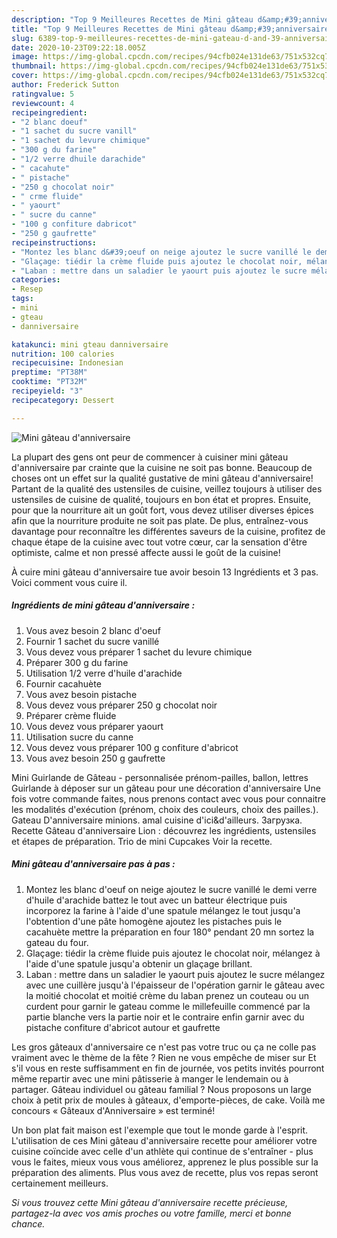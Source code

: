 ```yaml
---
description: "Top 9 Meilleures Recettes de Mini gâteau d&amp;#39;anniversaire"
title: "Top 9 Meilleures Recettes de Mini gâteau d&amp;#39;anniversaire"
slug: 6389-top-9-meilleures-recettes-de-mini-gateau-d-and-39-anniversaire
date: 2020-10-23T09:22:18.005Z
image: https://img-global.cpcdn.com/recipes/94cfb024e131de63/751x532cq70/mini-gateau-danniversaire-photo-principale-de-la-recette.jpg
thumbnail: https://img-global.cpcdn.com/recipes/94cfb024e131de63/751x532cq70/mini-gateau-danniversaire-photo-principale-de-la-recette.jpg
cover: https://img-global.cpcdn.com/recipes/94cfb024e131de63/751x532cq70/mini-gateau-danniversaire-photo-principale-de-la-recette.jpg
author: Frederick Sutton
ratingvalue: 5
reviewcount: 4
recipeingredient:
- "2 blanc doeuf"
- "1 sachet du sucre vanill"
- "1 sachet du levure chimique"
- "300 g du farine"
- "1/2 verre dhuile darachide"
- " cacahute"
- " pistache"
- "250 g chocolat noir"
- " crme fluide"
- " yaourt"
- " sucre du canne"
- "100 g confiture dabricot"
- "250 g gaufrette"
recipeinstructions:
- "Montez les blanc d&#39;oeuf on neige ajoutez le sucre vanillé le demi verre d&#39;huile d&#39;arachide battez le tout avec un batteur électrique puis incorporez la farine à l&#39;aide d&#39;une spatule mélangez le tout jusqu&#39;a l&#39;obtention d&#39;une pâte homogène ajoutez les pistaches puis le cacahuète mettre la préparation en four 180° pendant 20 mn sortez la gateau du four."
- "Glaçage: tiédir la crème fluide puis ajoutez le chocolat noir, mélangez à l&#39;aide d&#39;une spatule jusqu&#39;a obtenir un glaçage brillant."
- "Laban : mettre dans un saladier le yaourt puis ajoutez le sucre mélangez avec une cuillère jusqu&#39;à l&#39;épaisseur de l&#39;opération garnir le gâteau avec la moitié chocolat et moitié crème du laban prenez un couteau ou un curdent pour garnir le gateau comme le millefeuille commencé par la partie blanche vers la partie noir et le contraire enfin garnir avec du pistache confiture d&#39;abricot autour et gaufrette"
categories:
- Resep
tags:
- mini
- gteau
- danniversaire

katakunci: mini gteau danniversaire 
nutrition: 100 calories
recipecuisine: Indonesian
preptime: "PT38M"
cooktime: "PT32M"
recipeyield: "3"
recipecategory: Dessert

---
```



![Mini gâteau d&#39;anniversaire](https://img-global.cpcdn.com/recipes/94cfb024e131de63/751x532cq70/mini-gateau-danniversaire-photo-principale-de-la-recette.jpg)

La plupart des gens ont peur de commencer à cuisiner mini gâteau d&#39;anniversaire par crainte que la cuisine ne soit pas bonne. Beaucoup de choses ont un effet sur la qualité gustative de mini gâteau d&#39;anniversaire! Partant de la qualité des ustensiles de cuisine, veillez toujours à utiliser des ustensiles de cuisine de qualité, toujours en bon état et propres. Ensuite, pour que la nourriture ait un goût fort, vous devez utiliser diverses épices afin que la nourriture produite ne soit pas plate. De plus, entraînez-vous davantage pour reconnaître les différentes saveurs de la cuisine, profitez de chaque étape de la cuisine avec tout votre cœur, car la sensation d'être optimiste, calme et non pressé affecte aussi le goût de la cuisine!

<!--inarticleads1-->

À cuire mini gâteau d&#39;anniversaire tue avoir besoin 13 Ingrédients et 3 pas. Voici comment vous cuire il.

##### Ingrédients de mini gâteau d&#39;anniversaire :

1. Vous avez besoin 2 blanc d&#39;oeuf
1. Fournir 1 sachet du sucre vanillé
1. Vous devez vous préparer 1 sachet du levure chimique
1. Préparer 300 g du farine
1. Utilisation 1/2 verre d&#39;huile d&#39;arachide
1. Fournir  cacahuète
1. Vous avez besoin  pistache
1. Vous devez vous préparer 250 g chocolat noir
1. Préparer  crème fluide
1. Vous devez vous préparer  yaourt
1. Utilisation  sucre du canne
1. Vous devez vous préparer 100 g confiture d&#39;abricot
1. Vous avez besoin 250 g gaufrette


Mini Guirlande de Gâteau - personnalisée prénom-pailles, ballon, lettres Guirlande à déposer sur un gâteau pour une décoration d&#39;anniversaire Une fois votre commande faites, nous prenons contact avec vous pour connaitre les modalités d&#39;exécution (prénom, choix des couleurs, choix des pailles.). Gateau D&#39;anniversaire minions. amal cuisine d&#39;ici&amp;d&#39;ailleurs. Загрузка. Recette Gâteau d&#39;anniversaire Lion : découvrez les ingrédients, ustensiles et étapes de préparation. Trio de mini Cupcakes Voir la recette. 

<!--inarticleads2-->

##### Mini gâteau d&#39;anniversaire pas à pas :

1. Montez les blanc d&#39;oeuf on neige ajoutez le sucre vanillé le demi verre d&#39;huile d&#39;arachide battez le tout avec un batteur électrique puis incorporez la farine à l&#39;aide d&#39;une spatule mélangez le tout jusqu&#39;a l&#39;obtention d&#39;une pâte homogène ajoutez les pistaches puis le cacahuète mettre la préparation en four 180° pendant 20 mn sortez la gateau du four.
1. Glaçage: tiédir la crème fluide puis ajoutez le chocolat noir, mélangez à l&#39;aide d&#39;une spatule jusqu&#39;a obtenir un glaçage brillant.
1. Laban : mettre dans un saladier le yaourt puis ajoutez le sucre mélangez avec une cuillère jusqu&#39;à l&#39;épaisseur de l&#39;opération garnir le gâteau avec la moitié chocolat et moitié crème du laban prenez un couteau ou un curdent pour garnir le gateau comme le millefeuille commencé par la partie blanche vers la partie noir et le contraire enfin garnir avec du pistache confiture d&#39;abricot autour et gaufrette


Les gros gâteaux d&#39;anniversaire ce n&#39;est pas votre truc ou ça ne colle pas vraiment avec le thème de la fête ? Rien ne vous empêche de miser sur Et s&#39;il vous en reste suffisamment en fin de journée, vos petits invités pourront même repartir avec une mini pâtisserie à manger le lendemain ou à partager. Gâteau individuel ou gâteau familial ? Nous proposons un large choix à petit prix de moules à gâteaux, d&#39;emporte-pièces, de cake. Voilà me concours « Gâteaux d&#39;Anniversaire » est terminé! 

<!--inarticleads1-->

<p>
Un bon plat fait maison est l'exemple que tout le monde garde à l'esprit. L'utilisation de ces Mini gâteau d&#39;anniversaire recette pour améliorer votre cuisine coïncide avec celle d'un athlète qui continue de s'entraîner - plus vous le faites, mieux vous vous améliorez, apprenez le plus possible sur la préparation des aliments. Plus vous avez de recette, plus vos repas seront certainement meilleurs.
</p>

<p>
<i>Si vous trouvez cette Mini gâteau d&#39;anniversaire recette précieuse, partagez-la avec vos amis proches ou votre famille, merci et bonne chance.</i>
</p>
